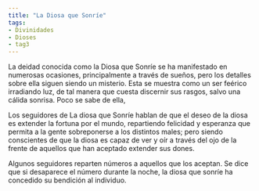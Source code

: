 ```yaml
---
title: "La Diosa que Sonríe"
tags:
- Divinidades
- Dioses
- tag3
---
```

La deidad conocida como la Diosa que Sonríe se ha manifestado en numerosas ocasiones, principalmente a través de sueños, pero los detalles sobre ella siguen siendo un misterio. Esta se muestra como un ser feérico irradiando luz, de tal manera que cuesta discernir sus rasgos, salvo una cálida sonrisa. Poco se sabe de ella,

Los seguidores de La diosa que Sonríe hablan de que el deseo de la diosa es extender la fortuna por el mundo, repartiendo felicidad y esperanza que permita a la gente sobreponerse a los distintos males; pero siendo conscientes de que la diosa es capaz de ver y oír a través del ojo de la frente de aquellos que han aceptado extender sus dones.

Algunos seguidores reparten números a aquellos que los aceptan. Se dice que si desaparece el número durante la noche, la diosa que sonríe ha concedido su bendición al individuo.